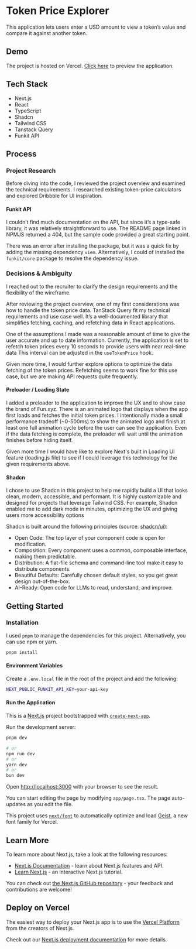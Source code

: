 # Token Price Explorer

This application lets users enter a USD amount to view a token’s value and compare it against another token.

## Demo

The project is hosted on Vercel. [Click here](https://token-swap-jade-psi.vercel.app/) to preview the application.

## Tech Stack

- Next.js
- React
- TypeScript
- Shadcn
- Tailwind CSS
- Tanstack Query
- Funkit API

## Process

### Project Research

Before diving into the code, I reviewed the project overview and examined the technical requirements. I researched existing token-price calculators and explored Dribbble for UI inspiration.

#### Funkit API

I couldn’t find much documentation on the API, but since it’s a type-safe library, it was relatively straightforward to use. The README page linked in NPMJS returned a 404, but the sample code provided a great starting point.

There was an error after installing the package, but it was a quick fix by adding the missing dependency `viem`. Alternatively, I could of installed the `funkit/core` package to resolve the dependency issue.

### Decisions & Ambiguity

I reached out to the recruiter to clarify the design requirements and the flexibility of the wireframe.

After reviewing the project overview, one of my first considerations was how to handle the token price data. TanStack Query fit my technical requirements and use case well. It’s a well-documented library that simplifies fetching, caching, and refetching data in React applications.

One of the assumptions I made was a reasonable amount of time to give the user accurate and up to date information. Currently, the application is set to refetch token prices every 10 seconds to provide users with near real-time data This interval can be adjusted in the `useTokenPrice` hook.

Given more time, I would further explore options to optimize the data fetching of the token prices. Refetching seems to work fine for this use case, but we are making API requests quite frequently.

#### Preloader / Loading State

I added a preloader to the application to improve the UX and to show case the brand of Fun.xyz. There is an animated logo that displays when the app first loads and fetches the initial token prices. I intentionally made a small performance tradeoff (~0-500ms) to show the animated logo and finish at least one full animation cycle before the user can see the application. Even if the data fetching is complete, the preloader will wait until the animation finishes before hiding itself.

Given more time I would have like to explore Next's built in Loading UI feature (loading.js file) to see if I could leverage this technology for the given requirements above.

#### Shadcn

I chose to use Shadcn in this project to help me rapidly build a UI that looks clean, modern, accessible, and performant. It is highly customizable and designed for projects that leverage Tailwind CSS. For example, Shadcn enabled me to add dark mode in minutes, optimizing the UX and giving users more accessibility options

Shadcn is built around the following principles (source: [shadcn/ui](https://ui.shadcn.com/docs)):

- Open Code: The top layer of your component code is open for modification.
- Composition: Every component uses a common, composable interface, making them predictable.
- Distribution: A flat-file schema and command-line tool make it easy to distribute components.
- Beautiful Defaults: Carefully chosen default styles, so you get great design out-of-the-box.
- AI-Ready: Open code for LLMs to read, understand, and improve.

## Getting Started

### Installation

I used `pnpm` to manage the dependencies for this project. Alternatively, you can use npm or yarn.

```bash
pnpm install
```

#### Environment Variables

Create a `.env.local` file in the root of the project and add the following:

```bash
NEXT_PUBLIC_FUNKIT_API_KEY=your-api-key
```

#### Run the Application

This is a [Next.js](https://nextjs.org) project bootstrapped with [`create-next-app`](https://nextjs.org/docs/app/api-reference/cli/create-next-app).

Run the development server:

```bash
pnpm dev

# or
npm run dev
# or
yarn dev
# or
bun dev
```

Open [http://localhost:3000](http://localhost:3000) with your browser to see the result.

You can start editing the page by modifying `app/page.tsx`. The page auto-updates as you edit the file.

This project uses [`next/font`](https://nextjs.org/docs/app/building-your-application/optimizing/fonts) to automatically optimize and load [Geist](https://vercel.com/font), a new font family for Vercel.

## Learn More

To learn more about Next.js, take a look at the following resources:

- [Next.js Documentation](https://nextjs.org/docs) - learn about Next.js features and API.
- [Learn Next.js](https://nextjs.org/learn) - an interactive Next.js tutorial.

You can check out [the Next.js GitHub repository](https://github.com/vercel/next.js) - your feedback and contributions are welcome!

## Deploy on Vercel

The easiest way to deploy your Next.js app is to use the [Vercel Platform](https://vercel.com/new?utm_medium=default-template&filter=next.js&utm_source=create-next-app&utm_campaign=create-next-app-readme) from the creators of Next.js.

Check out our [Next.js deployment documentation](https://nextjs.org/docs/app/building-your-application/deploying) for more details.
